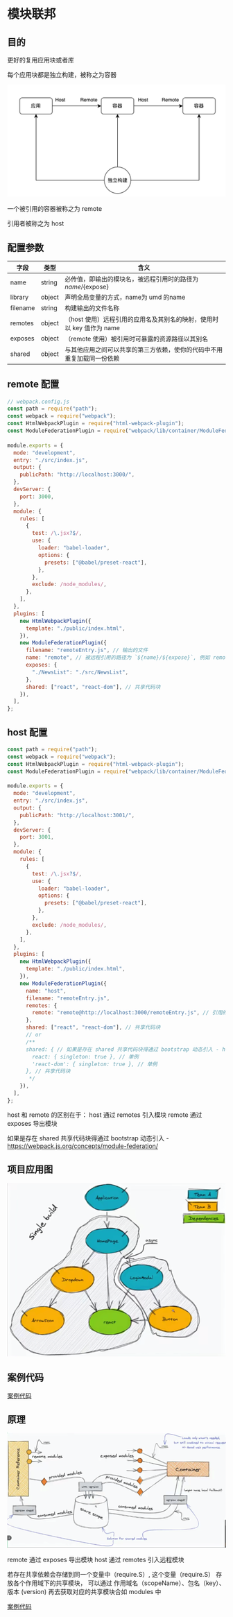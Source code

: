 # 模块联邦


## 目的

更好的复用应用块或者库

每个应用块都是独立构建，被称之为容器

![Module Federation](./../../public/assets/webpack/3.png)

一个被引用的容器被称之为 remote

引用者被称之为 host


## 配置参数
|  字段   | 类型   | 含义   |
|  ----  | ----  | ----  |
| name   | string | 必传值，即输出的模块名，被远程引用时的路径为 ${name}/${expose} |
| library  | object | 声明全局变量的方式，name为 umd 的name |
| filename  | string | 构建输出的文件名称 |
| remotes  | object | （host 使用）远程引用的应用名及其别名的映射，使用时以 key 值作为 name |
| exposes  | object | （remote 使用）被引用时可暴露的资源路径以其别名 |
| shared  | object | 与其他应用之间可以共享的第三方依赖，使你的代码中不用重复加载同一份依赖 |


## remote 配置

```js
// webpack.config.js
const path = require("path");
const webpack = require("webpack");
const HtmlWebpackPlugin = require("html-webpack-plugin");
const ModuleFederationPlugin = require("webpack/lib/container/ModuleFederationPlugin");

module.exports = {
  mode: "development",
  entry: "./src/index.js",
  output: {
    publicPath: "http://localhost:3000/",
  },
  devServer: {
    port: 3000,
  },
  module: {
    rules: [
      {
        test: /\.jsx?$/,
        use: {
          loader: "babel-loader",
          options: {
            presets: ["@babel/preset-react"],
          },
        },
        exclude: /node_modules/,
      },
    ],
  },
  plugins: [
    new HtmlWebpackPlugin({
      template: "./public/index.html",
    }),
    new ModuleFederationPlugin({
      filename: "remoteEntry.js", // 输出的文件
      name: "remote", // 被远程引用的路径为 `${name}/${expose}`, 例如 remote/NewsList
      exposes: {
        "./NewsList": "./src/NewsList",
      },
      shared: ["react", "react-dom"], // 共享代码块
    }),
  ],
};
```


## host 配置
```js
const path = require("path");
const webpack = require("webpack");
const HtmlWebpackPlugin = require("html-webpack-plugin");
const ModuleFederationPlugin = require("webpack/lib/container/ModuleFederationPlugin");

module.exports = {
  mode: "development",
  entry: "./src/index.js",
  output: {
    publicPath: "http://localhost:3001/",
  },
  devServer: {
    port: 3001,
  },
  module: {
    rules: [
      {
        test: /\.jsx?$/,
        use: {
          loader: "babel-loader",
          options: {
            presets: ["@babel/preset-react"],
          },
        },
        exclude: /node_modules/,
      },
    ],
  },
  plugins: [
    new HtmlWebpackPlugin({
      template: "./public/index.html",
    }),
    new ModuleFederationPlugin({
      name: "host",
      filename: "remoteEntry.js",
      remotes: {
        remote: "remote@http://localhost:3000/remoteEntry.js", // 引用的模块
      },
      shared: ["react", "react-dom"], // 共享代码块
      // or
      /**
      shared: { // 如果是存在 shared 共享代码块得通过 bootstrap 动态引入 - https://webpack.js.org/concepts/module-federation/
        react: { singleton: true }, // 单例
        'react-dom': { singleton: true }, // 单例
      }, // 共享代码块
       */
    }),
  ],
};

```

host 和 remote 的区别在于：
host 通过 remotes 引入模块
remote 通过 exposes 导出模块

如果是存在 shared 共享代码块得通过 bootstrap 动态引入 - https://webpack.js.org/concepts/module-federation/


## 项目应用图
![项目应用图](./../../public/assets/webpack/4.png)

## 案例代码
[案例代码](https://github.com/enson0131/learn/tree/main/%E6%A8%A1%E5%9D%97%E8%81%94%E9%82%A6)

## 原理

![项目应用图](./../../public/assets/webpack/5.png)


remote 通过 exposes 导出模块
host 通过 remotes 引入远程模块

若存在共享依赖会存储到同一个变量中（require.S）, 这个变量（require.S） 存放各个作用域下的共享模块，
可以通过 作用域名（scopeName）、包名（key）、版本 (version) 再去获取对应的共享模块合如 modules 中

[案例代码](https://github.com/enson0131/learn/blob/main/%E6%A8%A1%E5%9D%97%E8%81%94%E9%82%A6/remote/serve/remoteEntry.js)